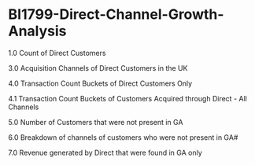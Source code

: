 # BI1799-Direct-Channel-Growth-Analysis

1.0 Count of Direct Customers

3.0 Acquisition Channels of Direct Customers in the UK

4.0 Transaction Count Buckets of Direct Customers Only

  4.1 Transaction Count Buckets of Customers Acquired through Direct - All Channels

5.0 Number of Customers that were not present in GA 

6.0 Breakdown of channels of customers who were not present in GA#

7.0 Revenue generated by Direct that were found in GA only
